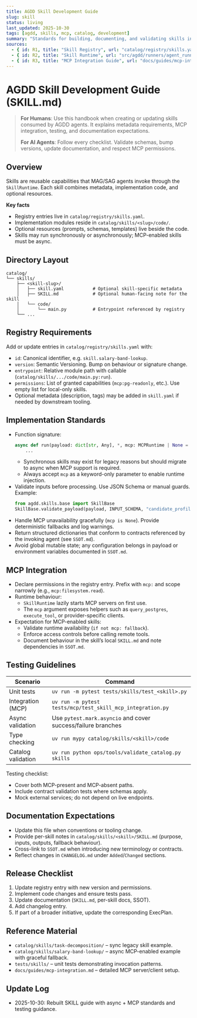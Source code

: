 ```yaml
---
title: AGDD Skill Development Guide
slug: skill
status: living
last_updated: 2025-10-30
tags: [agdd, skills, mcp, catalog, development]
summary: "Standards for building, documenting, and validating skills in the AG-Driven Development framework."
sources:
  - { id: R1, title: "Skill Registry", url: "catalog/registry/skills.yaml", accessed: "2025-10-30" }
  - { id: R2, title: "Skill Runtime", url: "src/agdd/runners/agent_runner.py", accessed: "2025-10-30" }
  - { id: R3, title: "MCP Integration Guide", url: "docs/guides/mcp-integration.md", accessed: "2025-10-30" }
---
```


# AGDD Skill Development Guide (SKILL.md)

> **For Humans**: Use this handbook when creating or updating skills consumed by AGDD agents. It explains metadata requirements, MCP integration, testing, and documentation expectations.
>
> **For AI Agents**: Follow every checklist. Validate schemas, bump versions, update documentation, and respect MCP permissions.

## Overview

Skills are reusable capabilities that MAG/SAG agents invoke through the `SkillRuntime`. Each skill combines metadata, implementation code, and optional resources.

**Key facts**
- Registry entries live in `catalog/registry/skills.yaml`.
- Implementation modules reside in `catalog/skills/<slug>/code/`.
- Optional resources (prompts, schemas, templates) live beside the code.
- Skills may run synchronously or asynchronously; MCP-enabled skills must be async.

## Directory Layout

```
catalog/
└── skills/
    ├── <skill-slug>/
    │   ├── skill.yaml           # Optional skill-specific metadata
    │   ├── SKILL.md             # Optional human-facing note for the skill
    │   └── code/
    │       └── main.py          # Entrypoint referenced by registry
    └── ...
```

## Registry Requirements

Add or update entries in `catalog/registry/skills.yaml` with:

- `id`: Canonical identifier, e.g. `skill.salary-band-lookup`.
- `version`: Semantic Versioning. Bump on behaviour or signature change.
- `entrypoint`: Relative module path with callable (`catalog/skills/.../code/main.py:run`).
- `permissions`: List of granted capabilities (`mcp:pg-readonly`, etc.). Use empty list for local-only skills.
- Optional metadata (description, tags) may be added in `skill.yaml` if needed by downstream tooling.

## Implementation Standards

- Function signature:
  ```python
  async def run(payload: dict[str, Any], *, mcp: MCPRuntime | None = None) -> dict[str, Any]:
      ...
  ```
  - Synchronous skills may exist for legacy reasons but should migrate to async when MCP support is required.
  - Always accept `mcp` as a keyword-only parameter to enable runtime injection.
- Validate inputs before processing. Use JSON Schema or manual guards. Example:
  ```python
  from agdd.skills.base import SkillBase
  SkillBase.validate_payload(payload, INPUT_SCHEMA, "candidate_profile")
  ```
- Handle MCP unavailability gracefully (`mcp is None`). Provide deterministic fallbacks and log warnings.
- Return structured dictionaries that conform to contracts referenced by the invoking agent (see `SSOT.md`).
- Avoid global mutable state; any configuration belongs in payload or environment variables documented in `SSOT.md`.

## MCP Integration

- Declare permissions in the registry entry. Prefix with `mcp:` and scope narrowly (e.g., `mcp:filesystem.read`).
- Runtime behaviour:
  - `SkillRuntime` lazily starts MCP servers on first use.
  - The `mcp` argument exposes helpers such as `query_postgres`, `execute_tool`, or provider-specific clients.
- Expectation for MCP-enabled skills:
  - Validate runtime availability (`if not mcp: fallback`).
  - Enforce access controls before calling remote tools.
  - Document behaviour in the skill’s local `SKILL.md` and note dependencies in `SSOT.md`.

## Testing Guidelines

| Scenario | Command |
|----------|---------|
| Unit tests | `uv run -m pytest tests/skills/test_<skill>.py` |
| Integration (MCP) | `uv run -m pytest tests/mcp/test_skill_mcp_integration.py` |
| Async validation | Use `pytest.mark.asyncio` and cover success/failure branches |
| Type checking | `uv run mypy catalog/skills/<skill>/code` |
| Catalog validation | `uv run python ops/tools/validate_catalog.py skills` |

Testing checklist:
- Cover both MCP-present and MCP-absent paths.
- Include contract validation tests where schemas apply.
- Mock external services; do not depend on live endpoints.

## Documentation Expectations

- Update this file when conventions or tooling change.
- Provide per-skill notes in `catalog/skills/<skill>/SKILL.md` (purpose, inputs, outputs, fallback behaviour).
- Cross-link to `SSOT.md` when introducing new terminology or contracts.
- Reflect changes in `CHANGELOG.md` under `Added`/`Changed` sections.

## Release Checklist

1. Update registry entry with new version and permissions.
2. Implement code changes and ensure tests pass.
3. Update documentation (`SKILL.md`, per-skill docs, SSOT).
4. Add changelog entry.
5. If part of a broader initiative, update the corresponding ExecPlan.

## Reference Material

- `catalog/skills/task-decomposition/` – sync legacy skill example.
- `catalog/skills/salary-band-lookup/` – async MCP-enabled example with graceful fallback.
- `tests/skills/` – unit tests demonstrating invocation patterns.
- `docs/guides/mcp-integration.md` – detailed MCP server/client setup.

## Update Log

- 2025-10-30: Rebuilt SKILL guide with async + MCP standards and testing guidance.
